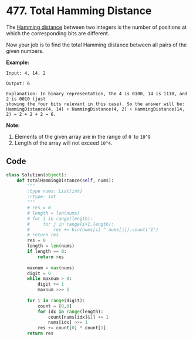 # 477. Total Hamming Distance

The [Hamming distance](https://en.wikipedia.org/wiki/Hamming_distance) between two integers is the number of positions at which the corresponding bits are different.

Now your job is to find the total Hamming distance between all pairs of the given numbers.

**Example:**

```
Input: 4, 14, 2

Output: 6

Explanation: In binary representation, the 4 is 0100, 14 is 1110, and 2 is 0010 (just
showing the four bits relevant in this case). So the answer will be:
HammingDistance(4, 14) + HammingDistance(4, 2) + HammingDistance(14, 2) = 2 + 2 + 2 = 6.
```



**Note:**

1. Elements of the given array are in the range of `0 `to `10^9`
2. Length of the array will not exceed `10^4`.



## Code

```python
class Solution(object):
    def totalHammingDistance(self, nums):
        """
        :type nums: List[int]
        :rtype: int
        """
        # res = 0
        # length = len(nums)
        # for i in range(length):
        #     for j in range(i+1,length):
        #         res += bin(nums[i] ^ nums[j]).count('1')
        # return res
        res = 0
        length = len(nums)
        if length == 0:
            return res
        
        maxnum = max(nums)
        digit = 0
        while maxnum > 0:
            digit += 1
            maxnum >>= 1
        
        for i in range(digit):
            count = [0,0]
            for idx in range(length):
                count[nums[idx]&1] += 1
                nums[idx] >>= 1
            res += count[0] * count[1]
        return res
```

